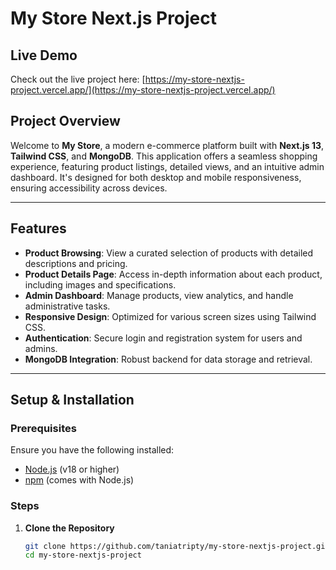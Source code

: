 # My Store Next.js Project

## Live Demo
Check out the live project here: [https://my-store-nextjs-project.vercel.app/](https://my-store-nextjs-project.vercel.app/)

## Project Overview

Welcome to **My Store**, a modern e-commerce platform built with **Next.js 13**, **Tailwind CSS**, and **MongoDB**. This application offers a seamless shopping experience, featuring product listings, detailed views, and an intuitive admin dashboard. It's designed for both desktop and mobile responsiveness, ensuring accessibility across devices.

---

## Features

- **Product Browsing**: View a curated selection of products with detailed descriptions and pricing.
- **Product Details Page**: Access in-depth information about each product, including images and specifications.
- **Admin Dashboard**: Manage products, view analytics, and handle administrative tasks.
- **Responsive Design**: Optimized for various screen sizes using Tailwind CSS.
- **Authentication**: Secure login and registration system for users and admins.
- **MongoDB Integration**: Robust backend for data storage and retrieval.

---

## Setup & Installation

### Prerequisites

Ensure you have the following installed:

- [Node.js](https://nodejs.org/) (v18 or higher)
- [npm](https://www.npmjs.com/) (comes with Node.js)

### Steps

1. **Clone the Repository**

   ```bash
   git clone https://github.com/taniatripty/my-store-nextjs-project.git
   cd my-store-nextjs-project
